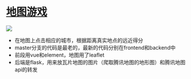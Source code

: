 # [地图游戏](http://122.51.137.82:8082/)

![](geo-game.png)
- 在地图上点击相应的城市，根据距离真实地点的远近得分
- master分支的代码是最老的，最新的代码分别在frontend和backend中
- 前段用vue和element，地图用了leaflet
- 后端是flask，用来放瓦片地图的图片（爬取腾讯地图的地形图）和腾讯地图api的转发
